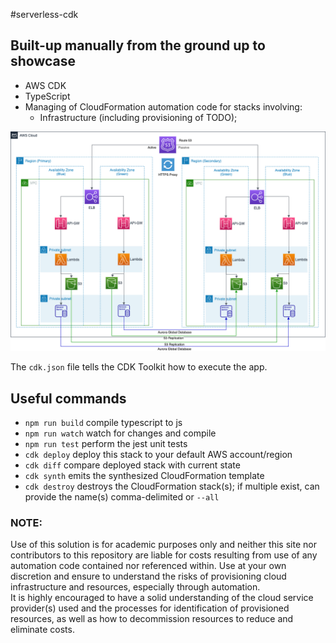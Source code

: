 #serverless-cdk
## Built-up manually from the ground up to showcase

- AWS CDK
- TypeScript
- Managing of CloudFormation automation code for stacks involving:
  - Infrastructure (including provisioning of TODO);

![Architecture Diagram](architecture.png)

The `cdk.json` file tells the CDK Toolkit how to execute the app.

## Useful commands

* `npm run build`   compile typescript to js
* `npm run watch`   watch for changes and compile
* `npm run test`    perform the jest unit tests
* `cdk deploy`      deploy this stack to your default AWS account/region
* `cdk diff`        compare deployed stack with current state
* `cdk synth`       emits the synthesized CloudFormation template
* `cdk destroy`      destroys the CloudFormation stack(s); if multiple exist, can provide the name(s) comma-delimited or `--all`

### NOTE: 
Use of this solution is for academic purposes only and neither this site nor contributors to this repository are liable 
for costs resulting from use of any automation code contained nor referenced within.  Use at your own discretion 
and ensure to understand the risks of provisioning cloud infrastructure and resources, especially through automation.  
It is highly encouraged to have a solid understanding of the cloud service provider(s) used and the processes for 
identification of provisioned resources, as well as how to decommission resources to reduce and eliminate costs.